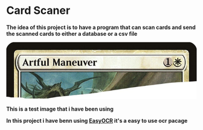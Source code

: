 
# **Card Scaner**


**The idea of this project is to have a program that can scan cards and send the scanned cards to either a database or a csv file**

![alt text](/image000R.jpg)

**This is a test image that i have been using**


**In this project i have benn using [EasyOCR](https://github.com/JaidedAI/EasyOCR) it's a easy to use ocr pacage**

